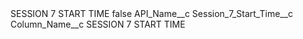 <?xml version="1.0" encoding="UTF-8"?>
<CustomMetadata xmlns="http://soap.sforce.com/2006/04/metadata" xmlns:xsi="http://www.w3.org/2001/XMLSchema-instance" xmlns:xsd="http://www.w3.org/2001/XMLSchema">
    <label>SESSION 7 START TIME</label>
    <protected>false</protected>
    <values>
        <field>API_Name__c</field>
        <value xsi:type="xsd:string">Session_7_Start_Time__c</value>
    </values>
    <values>
        <field>Column_Name__c</field>
        <value xsi:type="xsd:string">SESSION 7 START TIME</value>
    </values>
</CustomMetadata>
